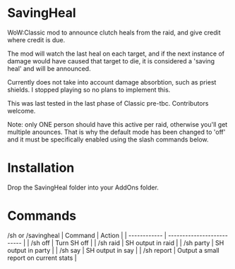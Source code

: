 # SavingHeal
WoW:Classic mod to announce clutch heals from the raid, and give credit where credit is due.

The mod will watch the last heal on each target, and if the next instance of damage would have caused that target to die, it is considered a 'saving heal' and will be announced.

Currently does not take into account damage absorbtion, such as priest shields.  I stopped playing so no plans to implement this.

This was last tested in the last phase of Classic pre-tbc.  Contributors welcome.

Note: only ONE person should have this active per raid, otherwise you'll get multiple anounces.  That is why the default mode has been changed to 'off' and it must be specifically enabled using the slash commands below.

# Installation

Drop the SavingHeal folder into your AddOns folder.


# Commands

/sh or /savingheal
| Command      | Action                     |
| ------------ | -------------------------- |
| /sh off | Turn SH off |
| /sh raid | SH output in raid |
| /sh party | SH output in party |
| /sh say | SH output in say |
| /sh report | Output a small report on current stats |

